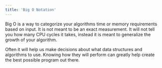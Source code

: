 ```yaml
---
title: 'Big O Notation'
---
```


Big O is a way to categorize your algorithms time or memory requirements based on input. It is not meant to be an exact measurement. It will not tell you how many CPU cycles it takes, instead it is meant to generalize the growth of your algorithm.

Often it will help us make decisions about what data structures and algorithms to use. Knowing how they will perform can greatly help create the best possible program out there.
